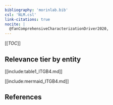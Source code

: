 ```yaml
---
bibliography: 'morinlab.bib'
csl: 'NLM.csl'
link-citations: true
nocite: |
  @fanComprehensiveCharacterizationDriver2020, 
---
```


[[_TOC_]]




## Relevance tier by entity

[[include:table1_ITGB4.md]]





[[include:mermaid_ITGB4.md]]

## References


